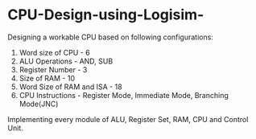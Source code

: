 # CPU-Design-using-Logisim-

Designing a workable CPU based on following configurations: 

1. Word size of CPU - 6
2. ALU Operations - AND, SUB
3. Register Number - 3
4. Size of RAM - 10
5. Word Size of RAM and ISA - 18
6. CPU Instructions - Register Mode, Immediate Mode, Branching Mode(JNC)


Implementing every module of ALU, Register Set, RAM, CPU and Control Unit.
